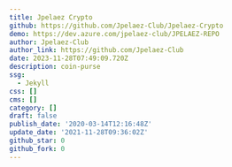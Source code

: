 ```yaml
---
title: Jpelaez Crypto
github: https://github.com/Jpelaez-Club/Jpelaez-Crypto
demo: https://dev.azure.com/jpelaez-club/JPELAEZ-REPO
author: Jpelaez-Club
author_link: https://github.com/Jpelaez-Club
date: 2023-11-28T07:49:09.720Z
description: coin-purse
ssg:
  - Jekyll
css: []
cms: []
category: []
draft: false
publish_date: '2020-03-14T12:16:48Z'
update_date: '2021-11-28T09:36:02Z'
github_star: 0
github_fork: 0
---
```

